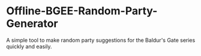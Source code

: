 # Offline-BGEE-Random-Party-Generator
A simple tool to make random party suggestions for the Baldur's Gate series quickly and easily.

